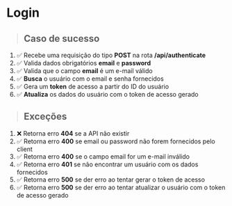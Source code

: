 # Login

> ## Caso de sucesso

1. ✅ Recebe uma requisição do tipo **POST** na rota **/api/authenticate**
2. ✅ Valida dados obrigatórios **email** e **password**
3. ✅ Valida que o campo **email** é um e-mail válido
4. ✅ **Busca** o usuário com o email e senha fornecidos
5. ✅ Gera um **token** de acesso a partir do ID do usuário
6. ✅ **Atualiza** os dados do usuário com o token de acesso gerado

> ## Exceções

1. ❌ Retorna erro **404** se a API não existir
2. ✅ Retorna erro **400** se email ou password não forem fornecidos pelo client
3. ✅ Retorna erro **400** se o campo email for um e-mail inválido
4. ✅ Retorna erro **401** se não encontrar um usuário com os dados fornecidos
5. ✅ Retorna erro **500** se der erro ao tentar gerar o token de acesso
6. ✅ Retorna erro **500** se der erro ao tentar atualizar o usuário com o token de acesso gerado